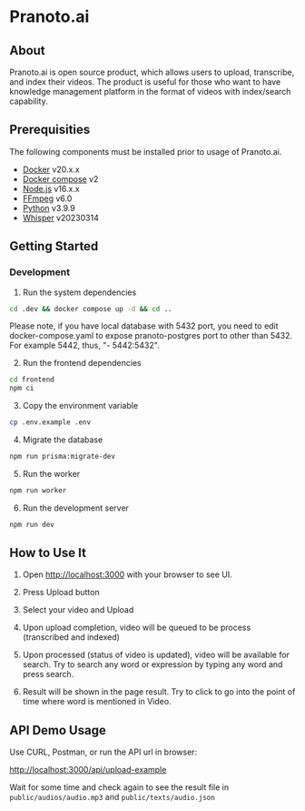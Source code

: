 # Pranoto.ai

## About
Pranoto.ai is open source product, which allows users to upload, transcribe, and index their videos. The product is useful for those who want to have knowledge management platform in the format of videos with index/search capability.

## Prerequisities
The following components must be installed prior to usage of Pranoto.ai.
- [Docker](https://www.docker.com/) v20.x.x
- [Docker compose](https://docs.docker.com/compose/) v2
- [Node.js](https://nodejs.org/en) v16.x.x
- [FFmpeg](https://ffmpeg.org/) v6.0
- [Python](https://www.python.org/) v3.9.9
- [Whisper](https://github.com/openai/whisper) v20230314

## Getting Started

### Development

1. Run the system dependencies

```sh
cd .dev && docker compose up -d && cd ..
```
Please note, if you have local database with 5432 port, you need to edit docker-compose.yaml to expose pranoto-postgres port to other than 5432. For example 5442, thus, "- 5442:5432".

2. Run the frontend dependencies

```sh
cd frontend
npm ci
```

3. Copy the environment variable

```sh
cp .env.example .env
```

4. Migrate the database

```sh
npm run prisma:migrate-dev
```

5. Run the worker

```sh
npm run worker
```

6. Run the development server

```sh
npm run dev
```
## How to Use It

1. Open [http://localhost:3000](http://localhost:3000) with your browser to see UI.

2. Press Upload button 

3. Select your video and Upload

4. Upon upload completion, video will be queued to be process (transcribed and indexed)

5. Upon processed (status of video is updated), video will be available for search. Try to search any word or expression by typing any word and press search.

6. Result will be shown in the page result. Try to click to go into the point of time where word is mentioned in Video.

## API Demo Usage

Use CURL, Postman, or run the API url in browser:

[http://localhost:3000/api/upload-example](http://localhost:3000/api/upload-example)

Wait for some time and check again to see the result file in `public/audios/audio.mp3` and `public/texts/audio.json`
